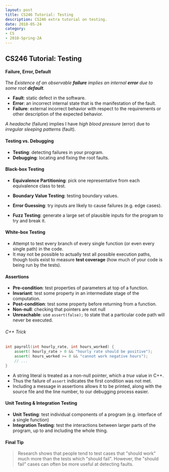 ```yaml
---
layout: post
title: CS246 Tutorial: Testing
description: CS246 extra tutorial on testing.
date: 2018-05-24
category:
- CS
- 2018-Spring-2A
---
```




## CS246 Tutorial: Testing

#### Failure, Error, Default

The *Existence of an observable **failure** implies an internal **error** due to some root **default**.*

- **Fault**: static defect in the software.
- **Error**: an incorrect internal state that is the manifestation of the fault.
- **Failure**: external incorrect behavior with respect to the requirements or other description of the expected behavior.

*A headache* (failure) implies I have *high blood pressure* (error) due to *irregular sleeping patterns* (fault). 



#### Testing vs. Debugging

- **Testing**: detecting failures in your program.
- **Debugging**: locating and fixing the root faults.



#### Black-box Testing

- **Equivalence Partitioning**: pick one representative from each equivalence class to test.
- **Boundary Value Testing**: testing boundary values.

- **Error Guessing**: try inputs are likely to cause failures (e.g. edge cases).
- **Fuzz Testing**: generate a large set of plausible inputs for the program to try and break it.



#### White-box Testing

- Attempt to test every branch of every single function (or even every single path) in the code.
- It may not be possible to actually test all possible execution paths, though tools exist to measure **test coverage** (how much of your code is being run by the tests).



#### Assertions

- **Pre-condition**: test properties of parameters at top of a function.
- **Invariant**: test some property in an intermediate stage of the computation.
- **Post-condition**: test some property before returning from a function.
- **Non-null**: checking that pointers are not null
- **Unreachable**: use `assert(false);` to state that a particular code path will never be executed. 



###### C++ Trick

```C++
int payroll(int hourly_rate, int hours_worked) {
    assert( hourly_rate > 0 && "hourly rate should be positive");
    assert( hours_worked >= 0 && "cannot work negative hours");
    // ... 
}
```

- A string literal is treated as a non-null pointer, which a *true* value in C++. 
- Thus the failure of `assert` indicates the first condition was not met.
- Including a message in assertions allows it to be printed, along with the source file and the line number, to our debugging process easier. 



#### Unit Testing & Integration Testing

- **Unit Testing**: test individual components of a program (e.g. interface of a single function)
- **Integration Testing**: test the interactions between larger parts of the program, up to and including the whole thing.



#### Final Tip

>  Research shows that people tend to test cases that "should work" much more than the tests which "should fail". However, the "should fail" cases can often be more useful at detecting faults. 